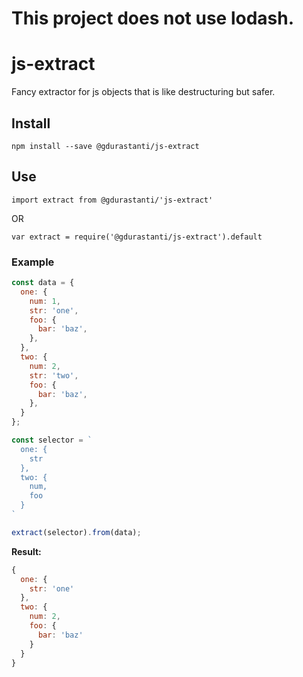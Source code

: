 # This project does not use lodash.
# js-extract

Fancy extractor for js objects that is like destructuring but safer.

## Install

`npm install --save @gdurastanti/js-extract`

## Use

`import extract from @gdurastanti/'js-extract'`

OR

`var extract = require('@gdurastanti/js-extract').default`

### Example

```javascript
const data = {
  one: {
    num: 1,
    str: 'one',
    foo: {
      bar: 'baz',
    },
  },
  two: {
    num: 2,
    str: 'two',
    foo: {
      bar: 'baz',
    },
  }
};

const selector = `
  one: {
    str
  },
  two: {
    num,
    foo
  }
`

extract(selector).from(data);
```

**Result:**

```javascript
{
  one: {
    str: 'one'
  },
  two: {
    num: 2,
    foo: {
      bar: 'baz'
    }
  }
}
```
